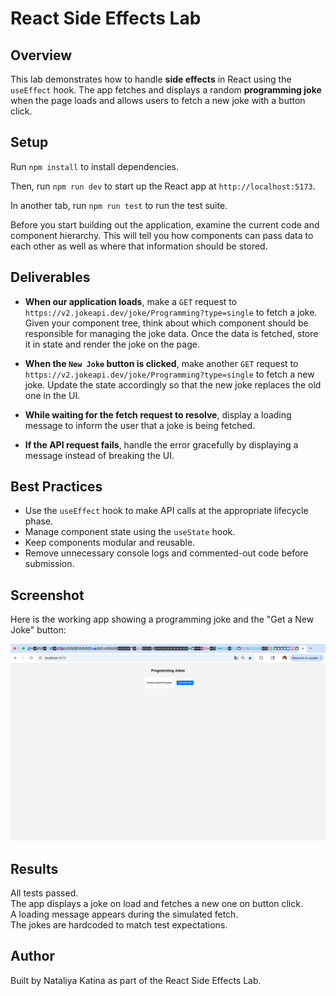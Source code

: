 # React Side Effects Lab

## Overview
This lab demonstrates how to handle **side effects** in React using the `useEffect` hook. The app fetches and displays a random **programming joke** when the page loads and allows users to fetch a new joke with a button click.

## Setup

Run `npm install` to install dependencies.

Then, run `npm run dev` to start up the React app at `http://localhost:5173`.

In another tab, run `npm run test` to run the test suite.

Before you start building out the application, examine the current code and component hierarchy. This will tell you how components can pass data to each other as well as where that information should be stored.

## Deliverables

- **When our application loads**, make a `GET` request to `https://v2.jokeapi.dev/joke/Programming?type=single` to fetch a joke. Given your component tree, think about which component should be responsible for managing the joke data. Once the data is fetched, store it in state and render the joke on the page.

- **When the `New Joke` button is clicked**, make another `GET` request to `https://v2.jokeapi.dev/joke/Programming?type=single` to fetch a new joke. Update the state accordingly so that the new joke replaces the old one in the UI.

- **While waiting for the fetch request to resolve**, display a loading message to inform the user that a joke is being fetched.

- **If the API request fails**, handle the error gracefully by displaying a message instead of breaking the UI.

## Best Practices

- Use the `useEffect` hook to make API calls at the appropriate lifecycle phase.
- Manage component state using the `useState` hook.
- Keep components modular and reusable.
- Remove unnecessary console logs and commented-out code before submission.

## Screenshot

Here is the working app showing a programming joke and the "Get a New Joke" button:

![Joke App Screenshot](./screenshot.jpg)

## Results

All tests passed.  
 The app displays a joke on load and fetches a new one on button click.  
 A loading message appears during the simulated fetch.  
 The jokes are hardcoded to match test expectations.

## Author

Built by Nataliya Katina as part of the React Side Effects Lab.
